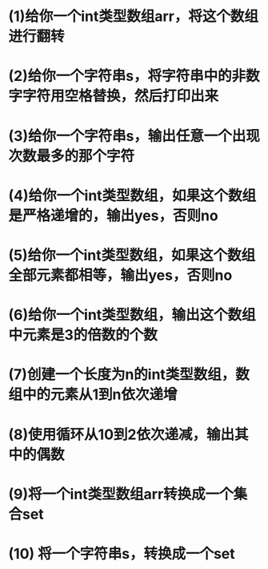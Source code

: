 

# (1)给你一个int类型数组arr，将这个数组进行翻转

# (2)给你一个字符串s，将字符串中的非数字字符用空格替换，然后打印出来

# (3)给你一个字符串s，输出任意一个出现次数最多的那个字符

# (4)给你一个int类型数组，如果这个数组是严格递增的，输出yes，否则no

# (5)给你一个int类型数组，如果这个数组全部元素都相等，输出yes，否则no

# (6)给你一个int类型数组，输出这个数组中元素是3的倍数的个数

# (7)创建一个长度为n的int类型数组，数组中的元素从1到n依次递增

# (8)使用循环从10到2依次递减，输出其中的偶数

# (9)将一个int类型数组arr转换成一个集合set

# (10) 将一个字符串s，转换成一个set

